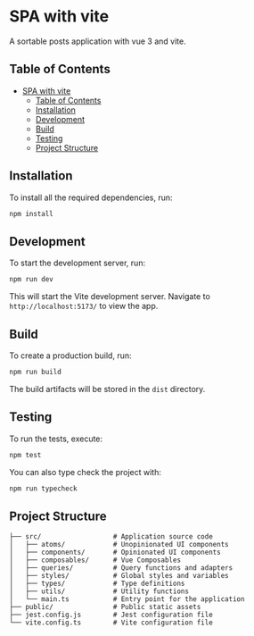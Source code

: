 # SPA with vite

A sortable posts application with vue 3 and vite.

## Table of Contents

- [SPA with vite](#spa-with-vite)
  - [Table of Contents](#table-of-contents)
  - [Installation](#installation)
  - [Development](#development)
  - [Build](#build)
  - [Testing](#testing)
  - [Project Structure](#project-structure)

## Installation

To install all the required dependencies, run:

```bash
npm install
```

## Development

To start the development server, run:

```bash
npm run dev
```

This will start the Vite development server. Navigate to `http://localhost:5173/` to view the app.

## Build

To create a production build, run:

```bash
npm run build
```

The build artifacts will be stored in the `dist` directory.

## Testing

To run the tests, execute:

```bash
npm test
```

You can also type check the project with:

```bash
npm run typecheck
```

## Project Structure

```
├── src/                  # Application source code
│   ├── atoms/            # Unopinionated UI components
│   ├── components/       # Opinionated UI components
│   ├── composables/      # Vue Composables
│   ├── queries/          # Query functions and adapters
│   ├── styles/           # Global styles and variables
│   ├── types/            # Type definitions
│   ├── utils/            # Utility functions
│   └── main.ts           # Entry point for the application
├── public/               # Public static assets
├── jest.config.js        # Jest configuration file
└── vite.config.ts        # Vite configuration file
```
